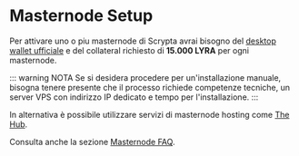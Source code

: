 # Masternode Setup

Per attivare uno o piu masternode di Scrypta avrai bisogno del [desktop wallet ufficiale](../scrypta-full-node/installazione.md)  e del collateral richiesto di **15.000 LYRA** per ogni masternode.

::: warning NOTA
Se si desidera procedere per un'installazione manuale, bisogna tenere presente che il processo richiede competenze tecniche, un server VPS con indirizzo IP dedicato e tempo per l'installazione.
:::

In alternativa è possibile utilizzare servizi di masternode hosting come [The Hub](../masternode-setup/servizi-hosting.md).

Consulta anche la sezione
[Masternode FAQ](../masternode-setup/masternode-faq.md).